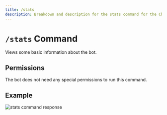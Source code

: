```yaml
---
title: /stats
description: Breakdown and description for the stats command for the Chewbotcca Discord bot
---
```


# `/stats` Command

Views some basic information about the bot.

## Permissions

The bot does not need any special permissions to run this command.

## Example

![stats command response](https://cdn.chew.pro/imgs/9oHuMJT.png)
